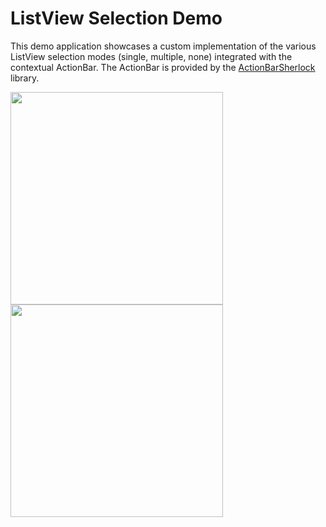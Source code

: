 # ListView Selection Demo
This demo application showcases a custom implementation of the various ListView selection modes (single, multiple, none) integrated with the contextual ActionBar. The ActionBar is provided by the [ActionBarSherlock](https://github.com/JakeWharton/ActionBarSherlock) library.

<img src="http://i49.tinypic.com/jtmdsw.png" width="340"/>
<img src="http://i48.tinypic.com/15drmf.png" width="340"/>
